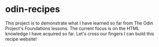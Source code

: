 # odin-recipes
This project is to demonstrate what I have learned so far from The Odin Project's Foundations lessons. The current focus is on the HTML knowledge I have acquired so far. Let's cross our fingers I can build this recipe website!